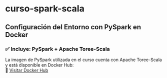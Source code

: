 # curso-spark-scala

## Configuración del Entorno con PySpark en Docker
### ✅ Incluye: PySpark + Apache Toree-Scala

La imagen de PySpark utilizada en el curso cuenta con Apache Toree-Scala y está disponible en Docker Hub:  
🔗 [Visitar Docker Hub](https://hub.docker.com/r/josechval/pythonista-pyspark-scala)


